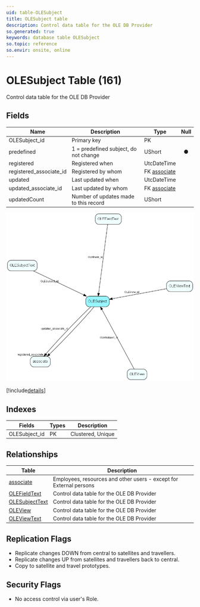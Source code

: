 ```yaml
---
uid: table-OLESubject
title: OLESubject table
description: Control data table for the OLE DB Provider
so.generated: true
keywords: database table OLESubject
so.topic: reference
so.envir: onsite, online
---
```


# OLESubject Table (161)

Control data table for the OLE DB Provider

## Fields

| Name | Description | Type | Null |
|------|-------------|------|:----:|
|OLESubject\_id|Primary key|PK| |
|predefined|1 = predefined subject, do not change|UShort|&#x25CF;|
|registered|Registered when|UtcDateTime| |
|registered\_associate\_id|Registered by whom|FK [associate](associate.md)| |
|updated|Last updated when|UtcDateTime| |
|updated\_associate\_id|Last updated by whom|FK [associate](associate.md)| |
|updatedCount|Number of updates made to this record|UShort| |


![OLESubject table relationship diagram](./media/OLESubject.png)

[!include[details](./includes/olesubject.md)]

## Indexes

| Fields | Types | Description |
|--------|-------|-------------|
|OLESubject\_id |PK |Clustered, Unique |

## Relationships

| Table|  Description |
|------|-------------|
|[associate](associate.md)  |Employees, resources and other users - except for External persons |
|[OLEFieldText](olefieldtext.md)  |Control data table for the OLE DB Provider |
|[OLESubjectText](olesubjecttext.md)  |Control data table for the OLE DB Provider |
|[OLEView](oleview.md)  |Control data table for the OLE DB Provider |
|[OLEViewText](oleviewtext.md)  |Control data table for the OLE DB Provider |


## Replication Flags

* Replicate changes DOWN from central to satellites and travellers.
* Replicate changes UP from satellites and travellers back to central.
* Copy to satellite and travel prototypes.

## Security Flags

* No access control via user's Role.

